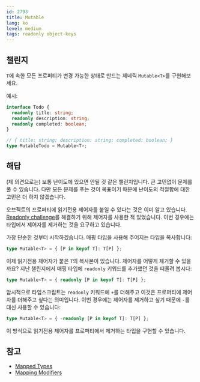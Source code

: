 ```yaml
---
id: 2793
title: Mutable
lang: ko
level: medium
tags: readonly object-keys
---
```


## 챌린지

`T`에 속한 모든 프로퍼티가 변경 가능한 상태로 만드는 제네릭 `Mutable<T>`를 구현해보세요.

예시:

```typescript
interface Todo {
  readonly title: string;
  readonly description: string;
  readonly completed: boolean;
}

// { title: string; description: string; completed: boolean; }
type MutableTodo = Mutable<T>;
```

## 해답

(제 의견으로는) 보통 난이도에 있으면 안될 것 같은 챌린지입니다.
큰 고민없이 문제를 풀 수 있습니다.
다만 모든 문제를 푸는 것이 목표이기 때문에 난이도의 적절함에 대한 고민은 더 하지 않겠습니다.

오브젝트의 프로퍼티에 읽기전용 제어자를 붙일 수 있다는 것은 이미 알고 있습니다.
[Readonly challenge](./easy-readonly.md)를 해결하기 위해 제어자를 사용한 적 있었습니다.
이번 경우에는 타입에서 제어자를 제거하는 것을 요구하고 있습니다.

가장 단순한 것부터 시작하겠습니다. 매핑 타입을 사용해 주어지는 타입을 복사합니다:

```typescript
type Mutable<T> = { [P in keyof T]: T[P] };
```

이제 읽기전용 제어자가 붙은 `T`의 복사본이 있습니다.
제어자를 어떻게 제거할 수 있을까요?
지난 챌린지에서 매핑 타입에 `readonly` 키워드를 추가했던 것을 떠올려 봅시다:

```typescript
type Mutable<T> = { readonly [P in keyof T]: T[P] };
```

암시적으로 타입스크립트는 `readonly` 키워드에 `+`를 더해주고 이것은 프로퍼티에 제어자를 더해주고 싶다는 의미입니다.
이번 경우에는 제어자를 제거하고 싶기 때문에 `-`를 대신 사용할 수 있습니다:

```typescript
type Mutable<T> = { -readonly [P in keyof T]: T[P] };
```

이 방식으로 읽기전용 제어자를 프로퍼티에서 제거하는 타입을 구현할 수 있습니다.

## 참고

- [Mapped Types](https://www.typescriptlang.org/docs/handbook/2/mapped-types.html)
- [Mapping Modifiers](https://www.typescriptlang.org/docs/handbook/2/mapped-types.html#mapping-modifiers)

